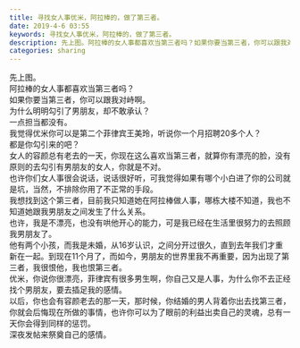 ```yaml
---
title: 寻找女人事优米，阿拉棒的，做了第三者。
date: 2019-4-6 03:55
keywords: 寻找女人事优米，阿拉棒的，做了第三者。
description: 先上图。阿拉棒的女人事都喜欢当第三者吗？如果你要当第三者，你可以跟我对峙啊。为什么明明勾引了男朋友，却不敢承认？一点担当都没有。我觉得优米你可以是第二个菲律宾王美玲，听说你一个月招聘20多个人？都是你勾引来的吧？女人的容颜总有老去的一天，你
categories: sharing
---
```

<td class="t_f" id="postmessage_3407247">

先上图。<br/>
阿拉棒的女人事都喜欢当第三者吗？<br/>
如果你要当第三者，你可以跟我对峙啊。<br/>
为什么明明勾引了男朋友，却不敢承认？<br/>
一点担当都没有。<br/>
我觉得优米你可以是第二个菲律宾王美玲，听说你一个月招聘20多个人？<br/>
都是你勾引来的吧？<br/>
女人的容颜总有老去的一天，你现在这么喜欢当第三者，就算你有漂亮的脸，没有原则的去勾引有男朋友的女人，你就是不对。<br/>
也许你们女人事很会说话，说话很好听，可我觉得如果有哪个小白进了你的公司就是坑，当然，不排除你用了不正常的手段。<br/>
我想找到这个第三者，目前我只知道她在阿拉棒做人事，哪栋大楼不知道，我也不知道她跟我男朋友之间发生了什么关系。<br/>
也许，我是不漂亮，也没有哄他开心的能力，可是我已经在生活里很努力的去照顾我男朋友了。<br/>
他有两个小孩，而我是未婚，从16岁认识，之间分开过很久，直到去年我们才重新在一起。到现在11个月了，而如今，男朋友的世界里我不再重要，因为出现了第三者，我很恨他，我也恨第三者。<br/>
优米，你说你很漂亮，菲律宾有很多男生啊，你自己又是人事，为什么你不去正经找个男朋友，要去插足我的感情。<br/>
以后，你也会有容颜老去的那一天，那时候，你结婚的男人背着你出去找第三者，你就会后悔现在所做的事情，也许你可以为了眼前的利益出卖自己的灵魂，总有一天你会得到同样的惩罚。<br/>
深夜发帖来祭奠自己的感情。<br/>
<img alt="" border="0" class="zoom" data-cf-modified-0ce1f14de8b69ae5288767c9-="" file="http://www.flw.ph/data/appbyme/upload/image/201904/06/3hkfxOIhxar2.jpg" id="aimg_Y2427" lazyloadthumb="1" onclick="" onmouseover="" src="http://www.flw.ph/data/appbyme/upload/image/201904/06/3hkfxOIhxar2.jpg"/><br/>
<img alt="" border="0" class="zoom" data-cf-modified-0ce1f14de8b69ae5288767c9-="" file="http://www.flw.ph/data/appbyme/upload/image/201904/06/4wMPYkemYva7.jpg" id="aimg_lXsTF" lazyloadthumb="1" onclick="" onmouseover="" src="http://www.flw.ph/data/appbyme/upload/image/201904/06/4wMPYkemYva7.jpg"/><br/>
<img alt="" border="0" class="zoom" data-cf-modified-0ce1f14de8b69ae5288767c9-="" file="http://www.flw.ph/data/appbyme/upload/image/201904/06/67H61Faq18qq.jpg" id="aimg_zXTXc" lazyloadthumb="1" onclick="" onmouseover="" src="http://www.flw.ph/data/appbyme/upload/image/201904/06/67H61Faq18qq.jpg"/><br/>
<img alt="" border="0" class="zoom" data-cf-modified-0ce1f14de8b69ae5288767c9-="" file="http://www.flw.ph/data/appbyme/upload/image/201904/06/K8zlpDfQRfQe.jpg" id="aimg_Ua84L" lazyloadthumb="1" onclick="" onmouseover="" src="http://www.flw.ph/data/appbyme/upload/image/201904/06/K8zlpDfQRfQe.jpg"/><br/>
<img alt="" border="0" class="zoom" data-cf-modified-0ce1f14de8b69ae5288767c9-="" file="http://www.flw.ph/data/appbyme/upload/image/201904/06/zUvk5pXCGjxh.jpg" id="aimg_tSMFN" lazyloadthumb="1" onclick="" onmouseover="" src="http://www.flw.ph/data/appbyme/upload/image/201904/06/zUvk5pXCGjxh.jpg"/><br/>
<img alt="" border="0" class="zoom" data-cf-modified-0ce1f14de8b69ae5288767c9-="" file="http://www.flw.ph/data/appbyme/upload/image/201904/06/eD1izPDI7sBQ.jpg" id="aimg_NNfNx" lazyloadthumb="1" onclick="" onmouseover="" src="http://www.flw.ph/data/appbyme/upload/image/201904/06/eD1izPDI7sBQ.jpg"/><br/>
<img alt="" border="0" class="zoom" data-cf-modified-0ce1f14de8b69ae5288767c9-="" file="http://www.flw.ph/data/appbyme/upload/image/201904/06/wX46Lu34vYwF.jpg" id="aimg_TA558" lazyloadthumb="1" onclick="" onmouseover="" src="http://www.flw.ph/data/appbyme/upload/image/201904/06/wX46Lu34vYwF.jpg"/><br/>
<img alt="" border="0" class="zoom" data-cf-modified-0ce1f14de8b69ae5288767c9-="" file="http://www.flw.ph/data/appbyme/upload/image/201904/06/DrSWITPZUnk7.jpg" id="aimg_xHSZg" lazyloadthumb="1" onclick="" onmouseover="" src="http://www.flw.ph/data/appbyme/upload/image/201904/06/DrSWITPZUnk7.jpg"/><br/>
<img alt="" border="0" class="zoom" data-cf-modified-0ce1f14de8b69ae5288767c9-="" file="http://www.flw.ph/data/appbyme/upload/image/201904/06/IJVTxImZ8Vf6.jpg" id="aimg_fMj4j" lazyloadthumb="1" onclick="" onmouseover="" src="http://www.flw.ph/data/appbyme/upload/image/201904/06/IJVTxImZ8Vf6.jpg"/><br/>
<img alt="" border="0" class="zoom" data-cf-modified-0ce1f14de8b69ae5288767c9-="" file="http://www.flw.ph/data/appbyme/upload/image/201904/06/WR5east7SFhp.jpg" id="aimg_Ti406" lazyloadthumb="1" onclick="" onmouseover="" src="http://www.flw.ph/data/appbyme/upload/image/201904/06/WR5east7SFhp.jpg"/><br/>
</td>
